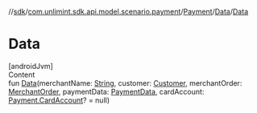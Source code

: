 //[sdk](../../../../index.md)/[com.unlimint.sdk.api.model.scenario.payment](../../index.md)/[Payment](../index.md)/[Data](index.md)/[Data](-data.md)



# Data  
[androidJvm]  
Content  
fun [Data](-data.md)(merchantName: [String](https://kotlinlang.org/api/latest/jvm/stdlib/kotlin/-string/index.html), customer: [Customer](../../../com.unlimint.sdk.api.model/-customer/index.md), merchantOrder: [MerchantOrder](../../../com.unlimint.sdk.api.model/-merchant-order/index.md), paymentData: [PaymentData](../../-payment-data/index.md), cardAccount: [Payment.CardAccount](../-card-account/index.md)? = null)  



